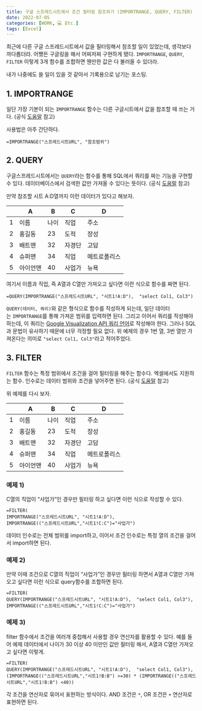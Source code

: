 ```yaml
---
title: 구글 스프레드시트에서 조건 필터링 참조하기 (IMPORTRANGE, QUERY, FILTER)
date: 2022-07-05
categories: [WORK, 💻 Etc.]
tags: [Excel]
---
```


최근에 다른 구글 스프레드시트에서 값을 필터링해서 참조할 일이 있었는데, 생각보다 까다롭더라. 어쨌든 구글링을 해서 어찌저찌 구현하게 됐다. `IMPORTRANGE`, `QUERY`, `FILTER` 이렇게 3개 함수를 조합하면 웬만한 값은 다 불러올 수 있더라.

내가 나중에도 쓸 일이 있을 것 같아서 기록용으로 남기는 포스팅.

## 1. IMPORTRANGE

일단 가장 기본이 되는 `IMPORTRANGE` 함수는 다른 구글시트에서 값을 참조할 때 쓰는 거다. (공식 [도움말](https://support.google.com/docs/answer/3093343?hl=ko) 참고)

사용법은 아주 간단하다.

```
=IMPORTRANGE("스프레드시트URL", "참조범위")
```

## 2. QUERY

구글스프레드시트에서는 `QUERY`라는 함수를 통해 SQL에서 쿼리를 짜는 기능을 구현할 수 있다. 데이터베이스에서 검색한 값만 가져올 수 있다는 뜻이다. (공식 [도움말](https://support.google.com/docs/answer/3093343?hl=ko) 참고)

만약 참조할 시트 A:D열까지 이런 데이터가 있다고 해보자.

| |**A**|**B**|**C**|**D**|
|---|---|---|---|---|
|1|이름|나이|직업|주소|
|2|홍길동|23|도적|장성|
|3|배트맨|32|자경단|고담|
|4|슈퍼맨|34|직업|메트로폴리스|
|5|아이언맨|40|사업가|뉴욕|

여기서 이름과 직업, 즉 A열과 C열만 가져오고 싶다면 이런 식으로 함수를 짜면 된다.

```
=QUERY(IMPORTRANGE("스프레드시트URL", "시트1!A:D"),  "select Col1, Col3")
```

`QUERY(데이터, 쿼리)`와 같은 형식으로 함수를 작성하게 되는데, 일단 데이터는 `IMPORTRANGE`를 통해 가져온 범위를 입력하면 된다. 그리고 이어서 쿼리를 작성해야 하는데, 이 쿼리는 [Google Visualization API 쿼리 언어](https://developers.google.com/chart/interactive/docs/querylanguage)로 작성해야 한다. 그러나 SQL과 문법이 유사하기 때문에 너무 걱정할 필요 없다. 위 예제의 경우 1번 열, 3번 열만 가져온다는 의미로 `"select Col1, Col3"`라고 적어주었다.

## 3. FILTER

`FILTER` 함수는 특정 범위에서 조건을 걸어 필터링을 해주는 함수다. 엑셀에서도 지원하는 함수. 인수로는 데이터 범위와 조건을 넣어주면 된다. (공식 [도움말](https://support.google.com/docs/answer/3093197?hl=ko) 참고)

위 예제를 다시 보자.

| |**A**|**B**|**C**|**D**|
|---|---|---|---|---|
|1|이름|나이|직업|주소|
|2|홍길동|23|도적|장성|
|3|배트맨|32|자경단|고담|
|4|슈퍼맨|34|직업|메트로폴리스|
|5|아이언맨|40|사업가|뉴욕|

### 예제 1)

C열의 직업이 “사업가”인 경우만 필터링 하고 싶다면 이런 식으로 작성할 수 있다.

```
=FILTER(
IMPORTRANGE("스프레드시트URL", "시트1!A:D"), 
IMPORTRANGE(("스프레드시트URL","시트1!C:C")="사업가")
```

데이터 인수로는 전체 범위를 import하고, 이어서 조건 인수로는 특정 열의 조건을 걸어서 import하면 된다.

### 예제 2)

만약 이때 조건으로 C열의 직업이 “사업가”인 경우만 필터링 하면서 A열과 C열만 가져오고 싶다면 이런 식으로 query함수를 조합하면 된다.

```
=FILTER(
QUERY(IMPORTRANGE("스프레드시트URL", "시트1!A:D"),  "select Col1, Col3"),
IMPORTRANGE(("스프레드시트URL","시트1!C:C")="사업가")
```

### 예제 3)

filter 함수에서 조건을 여러개 중첩해서 사용할 경우 연산자를 활용할 수 있다. 예를 들어 예제 데이터에서 나이가 30 이상 40 미만인 값만 필터링 해서, A열과 C열만 가져오고 싶다면 이렇게.

```
=FILTER(
QUERY(IMPORTRANGE("스프레드시트URL", "시트1!A:D"),  "select Col1, Col3"),
(IMPORTRANGE(("스프레드시트URL","시트1!B:B") >=30) * (IMPORTRANGE(("스프레드시트URL","시트1!B:B") <40))
```

각 조건을 연산자로 묶어서 표현하는 방식이다. AND 조건은 `*`, OR 조건은 `+` 연산자로 표현하면 된다.
